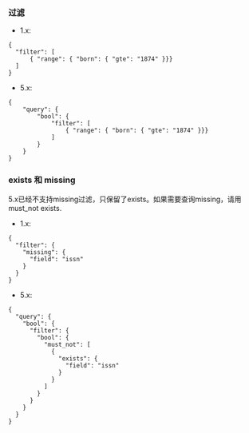 ### 过滤
- 1.x:
```
{
  "filter": [
      { "range": { "born": { "gte": "1874" }}}
  ]
}
```
- 5.x:
```
{
    "query": { 
        "bool": {
            "filter": [
                { "range": { "born": { "gte": "1874" }}}
            ]
        }
    }
}
```

### exists 和 missing
5.x已经不支持missing过滤，只保留了exists。如果需要查询missing，请用must_not exists.
- 1.x:
```
{
  "filter": {
    "missing": {
      "field": "issn"
    }
  }
}
```
- 5.x:
```
{
  "query": {
    "bool": {
      "filter": {
        "bool": {
          "must_not": [
            {
              "exists": {
                "field": "issn"
              }
            }
          ]
        }
      }
    }
  }
}
```
